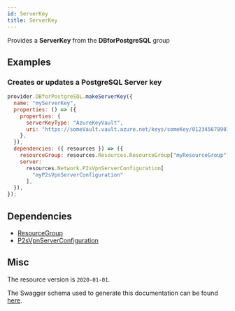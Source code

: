 ```yaml
---
id: ServerKey
title: ServerKey
---
```

Provides a **ServerKey** from the **DBforPostgreSQL** group
## Examples
### Creates or updates a PostgreSQL Server key
```js
provider.DBforPostgreSQL.makeServerKey({
  name: "myServerKey",
  properties: () => ({
    properties: {
      serverKeyType: "AzureKeyVault",
      uri: "https://someVault.vault.azure.net/keys/someKey/01234567890123456789012345678901",
    },
  }),
  dependencies: ({ resources }) => ({
    resourceGroup: resources.Resources.ResourceGroup["myResourceGroup"],
    server:
      resources.Network.P2sVpnServerConfiguration[
        "myP2sVpnServerConfiguration"
      ],
  }),
});

```
## Dependencies
- [ResourceGroup](../Resources/ResourceGroup.md)
- [P2sVpnServerConfiguration](../Network/P2sVpnServerConfiguration.md)
## Misc
The resource version is `2020-01-01`.

The Swagger schema used to generate this documentation can be found [here](https://github.com/Azure/azure-rest-api-specs/tree/main/specification/postgresql/resource-manager/Microsoft.DBforPostgreSQL/stable/2020-01-01/DataEncryptionKeys.json).
